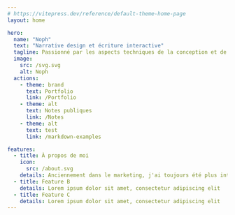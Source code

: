 ```yaml
---
# https://vitepress.dev/reference/default-theme-home-page
layout: home

hero:
  name: "Noph"
  text: "Narrative design et écriture interactive"
  tagline: Passionné par les aspects techniques de la conception et de l'écriture d'expériences interactives
  image:
    src: /svg.svg
    alt: Noph
  actions:
    - theme: brand
      text: Portfolio
      link: /Portfolio
    - theme: alt
      text: Notes publiques
      link: /Notes
    - theme: alt
      text: test
      link: /markdown-examples

features:
  - title: À propos de moi
    icon:
      src: /about.svg
    details: Anciennement dans le marketing, j'ai toujours été plus intéressé par le côté technique de l'écriture (structure narrative, convergence du thème et de l'action, etc.) que par son exercice proprement dit ; la découverte du jeu vidéo dans ma vingtaine et plus particulièrement du narrative design quelques temps après m'ont permis de combiner mon intérêt prononcé pour les outils numériques et la conception d'expériences narratives.
  - title: Feature B
    details: Lorem ipsum dolor sit amet, consectetur adipiscing elit
  - title: Feature C
    details: Lorem ipsum dolor sit amet, consectetur adipiscing elit
---
```


